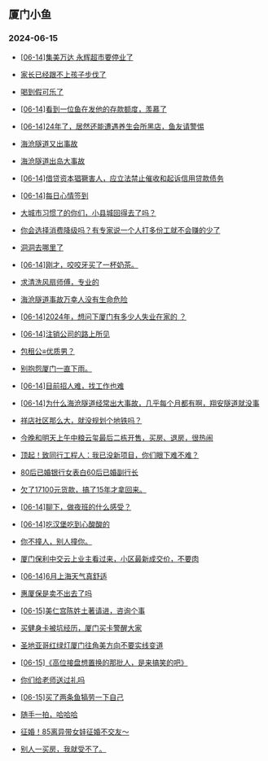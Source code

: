 ## 厦门小鱼 
### 2024-06-15

+ [[06-14]集美万达 永辉超市要停业了](http://bbs.xmfish.com/read-htm-tid-18204653.html)

+ [家长已经跟不上孩子步伐了](http://bbs.xmfish.com/read-htm-tid-18204543.html)

+ [喝到假可乐了](http://bbs.xmfish.com/read-htm-tid-18204546.html)

+ [[06-14]看到一位鱼在发他的存款额度，羡慕了](http://bbs.xmfish.com/read-htm-tid-18204617.html)

+ [[06-14]24年了，居然还能遭遇养生会所黑店，鱼友请警惕](http://bbs.xmfish.com/read-htm-tid-18204748.html)

+ [海沧隧道又出事故](http://bbs.xmfish.com/read-htm-tid-18204908.html)

+ [海沧隧道出岛大事故](http://bbs.xmfish.com/read-htm-tid-18204928.html)

+ [[06-14]借贷资本猖獗害人，应立法禁止催收和起诉信用贷款债务](http://bbs.xmfish.com/read-htm-tid-18204765.html)

+ [[06-14]每日心情签到](http://bbs.xmfish.com/read-htm-tid-18204534.html)

+ [大城市习惯了的你们，小县城回得去了吗？](http://bbs.xmfish.com/read-htm-tid-18204598.html)

+ [你会选择消费降级吗？有专家说一个人打多份工就不会赚的少了](http://bbs.xmfish.com/read-htm-tid-18204545.html)

+ [洞洞去哪里了](http://bbs.xmfish.com/read-htm-tid-18204694.html)

+ [[06-14]刚才，咬咬牙买了一杯奶茶。](http://bbs.xmfish.com/read-htm-tid-18204708.html)

+ [求清洗风扇师傅，专业的](http://bbs.xmfish.com/read-htm-tid-18204556.html)

+ [海沧隧道事故万幸人没有生命危险](http://bbs.xmfish.com/read-htm-tid-18204961.html)

+ [[06-14]2024年，想问下厦门有多少人失业在家的 ？](http://bbs.xmfish.com/read-htm-tid-18204938.html)

+ [[06-14]注销公司的路上所见](http://bbs.xmfish.com/read-htm-tid-18204755.html)

+ [包租公≡优质男？](http://bbs.xmfish.com/read-htm-tid-18204749.html)

+ [别抱怨厦门一直下雨。](http://bbs.xmfish.com/read-htm-tid-18204933.html)

+ [[06-14]目前招人难，找工作也难](http://bbs.xmfish.com/read-htm-tid-18204840.html)

+ [[06-14]为什么海沧隧道经常出大事故，几乎每个月都有啊，翔安隧道就没事](http://bbs.xmfish.com/read-htm-tid-18205013.html)

+ [祥店社区那么大，就没规划个地铁吗？](http://bbs.xmfish.com/read-htm-tid-18204868.html)

+ [今晚和明天上午中粮云玺最后二栋开售，买房、退房，很热闹](http://bbs.xmfish.com/read-htm-tid-18205004.html)

+ [顶起！致同行工程人：我已没新项目，你们眼下难不难？](http://bbs.xmfish.com/read-htm-tid-18205002.html)

+ [80后已婚银行女表白60后已婚副行长](http://bbs.xmfish.com/read-htm-tid-18204975.html)

+ [欠了17100元货款，搞了15年才拿回来。](http://bbs.xmfish.com/read-htm-tid-18204910.html)

+ [[06-14]聊下，做夜班的什么感受？](http://bbs.xmfish.com/read-htm-tid-18205022.html)

+ [[06-14]吃汉堡吃到心酸酸的](http://bbs.xmfish.com/read-htm-tid-18204948.html)

+ [你不撞人，别人撞你。](http://bbs.xmfish.com/read-htm-tid-18204982.html)

+ [厦门保利中交云上业主看过来，小区最新成交价，不要肉](http://bbs.xmfish.com/read-htm-tid-18205132.html)

+ [[06-14]6月上海天气真舒适](http://bbs.xmfish.com/read-htm-tid-18205063.html)

+ [惠厦保是卖不出去了吗](http://bbs.xmfish.com/read-htm-tid-18205197.html)

+ [[06-15]美仁宫陈姓土著请进，咨询个事](http://bbs.xmfish.com/read-htm-tid-18205040.html)

+ [买健身卡被坑经历，厦门买卡警醒大家](http://bbs.xmfish.com/read-htm-tid-18204988.html)

+ [圣地亚哥红绿灯厦门往角美方向不要实线变道](http://bbs.xmfish.com/read-htm-tid-18205012.html)

+ [[06-15]《高位接盘想置换的那批人，是来搞笑的吧》](http://bbs.xmfish.com/read-htm-tid-18205110.html)

+ [你们给老师送过礼吗](http://bbs.xmfish.com/read-htm-tid-18205086.html)

+ [[06-15]买了两条鱼犒劳一下自己](http://bbs.xmfish.com/read-htm-tid-18205112.html)

+ [随手一拍，哈哈哈](http://bbs.xmfish.com/read-htm-tid-18205186.html)

+ [征婚！85离异带女娃征婚不交友～](http://bbs.xmfish.com/read-htm-tid-18205028.html)

+ [别人一买房，我就受不了。](http://bbs.xmfish.com/read-htm-tid-18205244.html)

